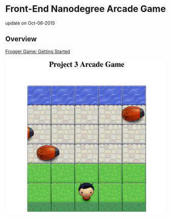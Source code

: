 # Front-End Nanodegree Arcade Game

update on Oct-06-2015
## Overview
[Frogger Game: Getting Started](https://docs.google.com/document/d/1v01aScPjSWCCWQLIpFqvg3-vXLH2e8_SZQKC8jNO0Dc/pub)

![Screenshot](images/screenshot1.png)
